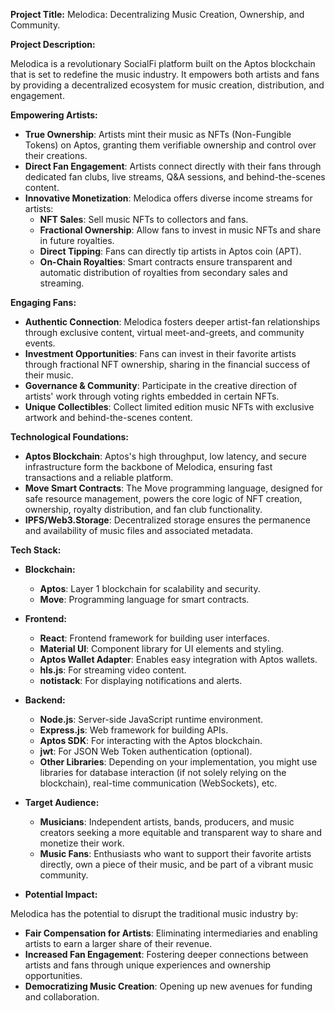 **Project Title:** Melodica: Decentralizing Music Creation, Ownership, and Community.

**Project Description:**

Melodica is a revolutionary SocialFi platform built on the Aptos blockchain that is set to redefine the music industry. It empowers both artists and fans by providing a decentralized ecosystem for music creation, distribution, and engagement.

**Empowering Artists:**

- **True Ownership**: Artists mint their music as NFTs (Non-Fungible Tokens) on Aptos, granting them verifiable ownership and control over their creations.
- **Direct Fan Engagement**: Artists connect directly with their fans through dedicated fan clubs, live streams, Q&A sessions, and behind-the-scenes content.
- **Innovative Monetization**: Melodica offers diverse income streams for artists:
   - **NFT Sales**: Sell music NFTs to collectors and fans.
   - **Fractional Ownership**: Allow fans to invest in music NFTs and share in future royalties.
   - **Direct Tipping**: Fans can directly tip artists in Aptos coin (APT).
   - **On-Chain Royalties**: Smart contracts ensure transparent and automatic distribution of royalties from secondary sales and streaming.

**Engaging Fans:**

- **Authentic Connection**: Melodica fosters deeper artist-fan relationships through exclusive content, virtual meet-and-greets, and community events.
- **Investment Opportunities**: Fans can invest in their favorite artists through fractional NFT ownership, sharing in the financial success of their music.
- **Governance & Community**: Participate in the creative direction of artists' work through voting rights embedded in certain NFTs.
- **Unique Collectibles**: Collect limited edition music NFTs with exclusive artwork and behind-the-scenes content.

**Technological Foundations:**

- **Aptos Blockchain**: Aptos's high throughput, low latency, and secure infrastructure form the backbone of Melodica, ensuring fast transactions and a reliable platform.
- **Move Smart Contracts**: The Move programming language, designed for safe resource management, powers the core logic of NFT creation, ownership, royalty distribution, and fan club functionality.
- **IPFS/Web3.Storage**: Decentralized storage ensures the permanence and availability of music files and associated metadata.

**Tech Stack:**

- **Blockchain:**
   - **Aptos**: Layer 1 blockchain for scalability and security.
   - **Move**: Programming language for smart contracts.

- **Frontend:**
    - **React**: Frontend framework for building user interfaces.
    - **Material UI**: Component library for UI elements and styling.
    - **Aptos Wallet Adapter**: Enables easy integration with Aptos wallets.
    - **hls.js**: For streaming video content.
    - **notistack**: For displaying notifications and alerts.

- **Backend:**
    - **Node.js**: Server-side JavaScript runtime environment.
    - **Express.js**: Web framework for building APIs.
    - **Aptos SDK**: For interacting with the Aptos blockchain.
    - **jwt**: For JSON Web Token authentication (optional).
    - **Other Libraries**: Depending on your implementation, you might use libraries for database interaction (if not solely relying on the blockchain), real-time communication (WebSockets), etc.

- **Target Audience:**

    - **Musicians**: Independent artists, bands, producers, and music creators seeking a more equitable and transparent way to share and monetize their work.
    - **Music Fans**: Enthusiasts who want to support their favorite artists directly, own a piece of their music, and be part of a vibrant music community.

- **Potential Impact:**

Melodica has the potential to disrupt the traditional music industry by:

- **Fair Compensation for Artists**: Eliminating intermediaries and enabling artists to earn a larger share of their revenue.
- **Increased Fan Engagement**: Fostering deeper connections between artists and fans through unique experiences and ownership opportunities.
- **Democratizing Music Creation**: Opening up new avenues for funding and collaboration.
